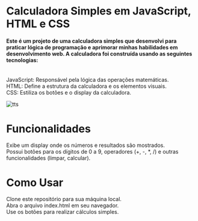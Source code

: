 # Calculadora Simples em JavaScript, HTML e CSS
<h4>Este é um projeto de uma calculadora simples que desenvolvi para praticar lógica de programação e aprimorar minhas habilidades em desenvolvimento web. A calculadora foi construída usando as seguintes tecnologias:</h4> <br>
JavaScript: Responsável pela lógica das operações matemáticas. <br>
HTML: Define a estrutura da calculadora e os elementos visuais. <br>
CSS: Estiliza os botões e o display da calculadora.

![tts](https://github.com/user-attachments/assets/89bbf488-f82b-4793-b804-21d4c026fb74)

# Funcionalidades
Exibe um display onde os números e resultados são mostrados. <br>
Possui botões para os dígitos de 0 a 9, operadores (+, -, *, /) e outras funcionalidades (limpar, calcular).


# Como Usar
Clone este repositório para sua máquina local. <br>
Abra o arquivo index.html em seu navegador. <br>
Use os botões para realizar cálculos simples.
